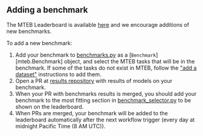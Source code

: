 ## Adding a benchmark

The MTEB Leaderboard is available [here](https://huggingface.co/spaces/mteb/leaderboard) and we encourage additions of new benchmarks.

To add a new benchmark:

1. Add your benchmark to [benchmarks.py](https://github.com/embeddings-benchmark/mteb/blob/main/mteb/benchmarks/benchmarks/benchmarks.py) as a [`Benchmark`][mteb.Benchmark] object, and select the MTEB tasks that will be in the benchmark. If some of the tasks do not exist in MTEB, follow the ["add a dataset"](./adding_a_dataset.md) instructions to add them.
2. Open a PR at [results repository](https://github.com/embeddings-benchmark/results) with results of models on your benchmark.
3. When your PR with benchmarks results is merged, you should add your benchmark to the most fitting section in [benchmark_selector.py](https://github.com/embeddings-benchmark/mteb/blob/main/mteb/leaderboard/benchmark_selector.py) to be shown on the leaderboard.
4. When PRs are merged, your benchmark will be added to the leaderboard automatically after the next workflow trigger (every day at midnight Pacific Time (8 AM UTC)).
